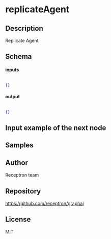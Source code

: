 # replicateAgent

## Description

Replicate Agent

## Schema

#### inputs

```json

{}

````

#### output

```json

{}

````

## Input example of the next node



## Samples



## Author

Receptron team

## Repository

https://github.com/receptron/graphai

## License

MIT

